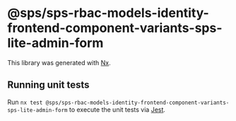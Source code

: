 # @sps/sps-rbac-models-identity-frontend-component-variants-sps-lite-admin-form

This library was generated with [Nx](https://nx.dev).

## Running unit tests

Run `nx test @sps/sps-rbac-models-identity-frontend-component-variants-sps-lite-admin-form` to execute the unit tests via [Jest](https://jestjs.io).
